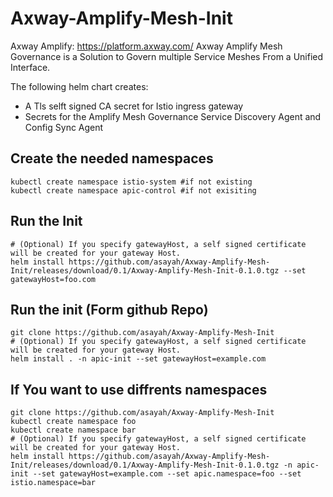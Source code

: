 # Axway-Amplify-Mesh-Init

Axway Amplify: https://platform.axway.com/
Axway Amplify Mesh Governance is a Solution to Govern multiple Service Meshes From a Unified Interface. 

The following helm chart creates:
- A Tls selft signed CA secret for Istio ingress gateway
- Secrets for the Amplify Mesh Governance Service Discovery Agent and Config Sync Agent


## Create the needed namespaces
```Shell
kubectl create namespace istio-system #if not existing
kubectl create namespace apic-control #if not exisiting
```

## Run the Init
```Shell
# (Optional) If you specify gatewayHost, a self signed certificate will be created for your gateway Host.
helm install https://github.com/asayah/Axway-Amplify-Mesh-Init/releases/download/0.1/Axway-Amplify-Mesh-Init-0.1.0.tgz --set gatewayHost=foo.com
```

## Run the init (Form github Repo)

```Shell
git clone https://github.com/asayah/Axway-Amplify-Mesh-Init
# (Optional) If you specify gatewayHost, a self signed certificate will be created for your gateway Host. 
helm install . -n apic-init --set gatewayHost=example.com
```

## If You want to use diffrents namespaces

```Shell
git clone https://github.com/asayah/Axway-Amplify-Mesh-Init
kubectl create namespace foo
kubectl create namespace bar
# (Optional) If you specify gatewayHost, a self signed certificate will be created for your gateway Host. 
helm install https://github.com/asayah/Axway-Amplify-Mesh-Init/releases/download/0.1/Axway-Amplify-Mesh-Init-0.1.0.tgz -n apic-init --set gatewayHost=example.com --set apic.namespace=foo --set istio.namespace=bar
```
